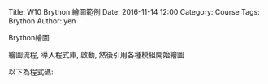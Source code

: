 Title: W10 Brython 繪圖範例
Date: 2016-11-14 12:00
Category: Course
Tags: Brython
Author: yen

Brython繪圖



<p>繪圖流程, 導入程式庫, 啟動, 然後引用各種模組開始繪圖</p>
<!-- 導入 Brython 標準程式庫 -->

<script type="text/javascript" 
    src="https://cdn.rawgit.com/brython-dev/brython/master/www/src/brython_dist.js">
</script>

<!-- 啟動 Brython -->

<script>
window.onload=function(){
brython(1);
}
</script>

<!-- 以下實際利用  Brython 畫兩條直線 -->

<canvas id="japanflag1" width="600" height="200"></canvas>

<script type="text/python3">
from browser import document as doc
import math

canvas = doc["japanflag1"]
ctx = canvas.getContext("2d")
ctx.beginPath()
ctx.lineWidth = 1
inc = 5
for i in range(100):
    ctx.moveTo(100+i*inc, 0)
    ctx.lineTo(100+i*inc, 100)


# 設定顏色為藍色, 也可以使用 "rgb(0, 0, 255)" 字串設定顏色值
ctx.strokeStyle = "blue"
ctx.stroke()
ctx.closePath()
</script>

以下為程式碼:

<pre class="brush:python">
<!-- 導入 Brython 標準程式庫 -->

<script type="text/javascript" 
    src="https://cdn.rawgit.com/brython-dev/brython/master/www/src/brython_dist.js">
</script>

<!-- 啟動 Brython -->

<script>
window.onload=function(){
brython(1);
}
</script>

<!-- 以下實際利用  Brython 畫兩條直線 -->

<canvas id="japanflag1" width="600" height="200"></canvas>

<script type="text/python3">
from browser import document as doc
import math

canvas = doc["japanflag1"]
ctx = canvas.getContext("2d")
ctx.beginPath()
ctx.lineWidth = 1
inc = 5
for i in range(100):
    ctx.moveTo(100+i*inc, 0)
    ctx.lineTo(100+i*inc, 100)


# 設定顏色為藍色, 也可以使用 "rgb(0, 0, 255)" 字串設定顏色值
ctx.strokeStyle = "blue"
ctx.stroke()
ctx.closePath()
</script>
</pre>
